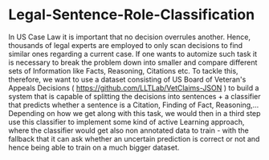 # Legal-Sentence-Role-Classification
In US Case Law it is important that no decision overrules another. Hence, thousands of legal experts are employed to only scan decisions to find similar ones regarding a current case. If one wants to automize such task it is necessary to break the problem down into smaller and compare different sets of Information like Facts, Reasoning, Citations etc.  To tackle this, therefore, we want to use a dataset consisting of US Board of Veteran's Appeals Decisions ( https://github.com/LLTLab/VetClaims-JSON ) to build a system that is capable of splitting the decisions into sentences + a classifier that predicts whether a sentence is a Citation, Finding of Fact, Reasoning,…    Depending on how we get along with this task, we would then in a third step use this classifier to implement some kind of active Learning approach, where the classifier would get also non annotated data to train - with the fallback that it can ask whether an uncertain prediction is correct or not and hence being able to train on a much bigger dataset.
